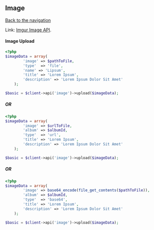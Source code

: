 ## Image
[Back to the navigation](index.md)

Link: [Imgur Image API](https://api.imgur.com/endpoints/image).

#### Image Upload
```php
<?php
$imageData = array(
        'image' => $pathToFile,
        'type'  => 'file',
        'name' => 'Lipsum',
        'title' => 'Lorem Ipsum',
        'description' => 'Lorem Ipsum Dolor Sit Amet'
    );

$basic = $client->api('image')->upload($imageData);
```
    
##### OR

```php
<?php
$imageData = array(
        'image' => $urlToFile,
        'album' => $albumId,
        'type'  => 'url',
        'title' => 'Lorem Ipsum',
        'description' => 'Lorem Ipsum Dolor Sit Amet'
    );

$basic = $client->api('image')->upload($imageData);
```
    
##### OR

```php
<?php
$imageData = array(
        'image' => base64_encode(file_get_contents($pathToFile)),
        'album' => $albumId,
        'type'  => 'base64',
        'title' => 'Lorem Ipsum',
        'description' => 'Lorem Ipsum Dolor Sit Amet'
    );

$basic = $client->api('image')->upload($imageData);
```
    
